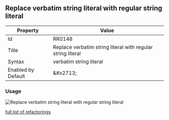 ## Replace verbatim string literal with regular string literal

| Property | Value |
| -------- | ----- |
| Id | RR0148 |
| Title | Replace verbatim string literal with regular string literal |
| Syntax | verbatim string literal |
| Enabled by Default | &\#x2713; |

### Usage

![Replace verbatim string literal with regular string literal](../../images/refactorings/ReplaceVerbatimStringLiteralWithRegularStringLiteral.png)

[full list of refactorings](Refactorings.md)